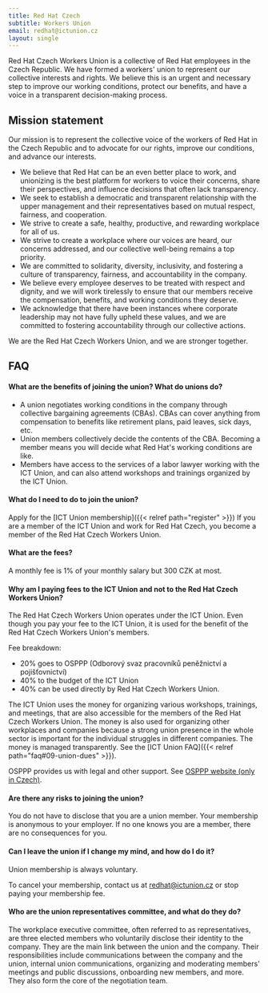 ```yaml
---
title: Red Hat Czech
subtitle: Workers Union
email: redhat@ictunion.cz
layout: single
---
```


Red Hat Czech Workers Union is a collective of Red Hat employees in the Czech Republic. We have formed a workers' union to represent our collective interests and rights. We believe this is an urgent and necessary step to improve our working conditions, protect our benefits, and have a voice in a transparent decision-making process.

## Mission statement

Our mission is to represent the collective voice of the workers of Red Hat in the Czech Republic and to advocate for our rights, improve our conditions, and advance our interests.

* We believe that Red Hat can be an even better place to work, and unionizing is the best platform for workers to voice their concerns, share their perspectives, and influence decisions that often lack transparency.
* We seek to establish a democratic and transparent relationship with the upper management and their representatives based on mutual respect, fairness, and cooperation.
* We strive to create a safe, healthy, productive, and rewarding workplace for all of us.
* We strive to create a workplace where our voices are heard, our concerns addressed, and our collective well-being remains a top priority.
* We are committed to solidarity, diversity, inclusivity, and fostering a culture of transparency, fairness, and accountability in the company.
* We believe every employee deserves to be treated with respect and dignity, and we will work tirelessly to ensure that our members receive the compensation, benefits, and working conditions they deserve.
* We acknowledge that there have been instances where corporate leadership may not have fully upheld these values, and we are committed to fostering accountability through our collective actions.

We are the Red Hat Czech Workers Union, and we are stronger together.

## FAQ

#### What are the benefits of joining the union? What do unions do?

* A union negotiates working conditions in the company through collective bargaining agreements (CBAs). CBAs can cover anything from compensation to benefits like retirement plans, paid leaves, sick days, etc.
* Union members collectively decide the contents of the CBA. Becoming a member means you will decide what Red Hat's working conditions are like.
* Members have access to the services of a labor lawyer working with the ICT Union, and can also attend workshops and trainings organized by the ICT Union.

#### What do I need to do to join the union?

Apply for the [ICT Union membership]({{< relref path="register" >}}) If you are a member of the ICT Union and work for Red Hat Czech, you become a member of the Red Hat Czech Workers Union.

#### What are the fees?

A monthly fee is 1% of your monthly salary but 300 CZK at most.

#### Why am I paying fees to the ICT Union and not to the Red Hat Czech Workers Union?

The Red Hat Czech Workers Union operates under the ICT Union. Even though you pay your fee to the ICT Union, it is used for the benefit of the Red Hat Czech Workers Union's members.

Fee breakdown:

* 20% goes to OSPPP (Odborový svaz pracovníků peněžnictví a pojišťovnictví)
* 40% to the budget of the ICT Union
* 40% can be used directly by Red Hat Czech Workers Union.


The ICT Union uses the money for organizing various workshops, trainings, and meetings, that are also accessible for the members of the Red Hat Czech Workers Union. The money is also used for organizing other workplaces and companies because a strong union presence in the whole sector is important for the individual struggles in different companies. The money is managed transparently. See the [ICT Union FAQ]({{< relref path="faq#09-union-dues" >}}).

OSPPP provides us with legal and other support. See [OSPPP website (only in Czech)](https://www.osppp.cz/poradenstvi).


#### Are there any risks to joining the union?

You do not have to disclose that you are a union member. Your membership is anonymous to your employer. If no one knows you are a member, there are no consequences for you.

#### Can I leave the union if I change my mind, and how do I do it?

Union membership is always voluntary.

To cancel your membership, contact us at <redhat@ictunion.cz> or stop paying your membership fee.

#### Who are the union representatives committee, and what do they do?

The workplace executive committee, often referred to as representatives, are three elected members who voluntarily disclose their identity to the company. They are the main link between the union and the company. Their responsibilities include communications between the company and the union, internal union communications, organizing and moderating members' meetings and public discussions, onboarding new members, and more. They also form the core of the negotiation team. 

